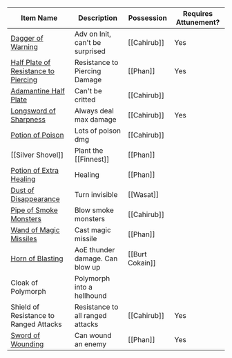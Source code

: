 | Item Name                                                                                                                                | Description                      | Possession      | Requires Attunement? |
| ---------------------------------------------------------------------------------------------------------------------------------------- | -------------------------------- | --------------- | -------------------- |
| [Dagger of Warning](https://roll20.net/compendium/dnd5e/Items:Weapon%20of%20Warning#content)                                             | Adv on Init, can't be surprised  | [[Cahirub]]     | Yes                  |
| [Half Plate of Resistance to Piercing](https://roll20.net/compendium/dnd5e/Items:Half%20Plate%20Armor%20of%20Force%20Resistance#content) | Resistance to Piercing Damage    | [[Phan]]        | Yes                  |
| [Adamantine Half Plate](https://roll20.net/compendium/dnd5e/Adamantine%20Armor#h-Adamantine%20Armor)                                     | Can't be critted                 | [[Cahirub]]     |                      |
| [Longsword of Sharpness](https://roll20.net/compendium/dnd5e/Sword%20of%20Sharpness#h-Sword%20of%20Sharpness)                            | Always deal max damage           | [[Cahirub]]     | Yes                  |
| [Potion of Poison](https://roll20.net/compendium/dnd5e/Items:Potion%20of%20Poison/#h-Potion%20of%20Poison)                               | Lots of poison dmg               | [[Cahirub]]     |                      |
| [[Silver Shovel]]                                                                                                                        | Plant the [[Finnest]]            | [[Phan]]        |                      |
| [Potion of Extra Healing](https://ruins-of-adventure.obsidianportal.com/items/potion-of-extra-healing-5e)                                | Healing                          | [[Phan]]        |                      |
| [Dust of Disappearance](https://roll20.net/compendium/dnd5e/Dust%20of%20Disappearance#h-Dust%20of%20Disappearance)                       | Turn invisible                   | [[Wasat]]       |                      |
| [Pipe of Smoke Monsters](http://dnd5e.wikidot.com/wondrous-items:pipe-of-smoke-monsters)                                                 | Blow smoke monsters              | [[Cahirub]]     |                      |
| [Wand of Magic Missiles](https://roll20.net/compendium/dnd5e/Wand%20of%20Magic%20Missiles#content)                                       | Cast magic missile               | [[Phan]]        |                      |
| [Horn of Blasting](https://roll20.net/compendium/dnd5e/Horn%20of%20Blasting#h-Horn%20of%20Blasting)                                      | AoE thunder damage. Can blow up  | [[Burt Cokain]] |                      |
| Cloak of Polymorph                                                                                                                       | Polymorph into a hellhound       |                 |                      |
| Shield of Resistance to Ranged Attacks                                                                                                   | Resistance to all ranged attacks | [[Cahirub]]     | Yes                  |
| [Sword of Wounding](https://roll20.net/compendium/dnd5e/Sword%20of%20Wounding#content)                                                   | Can wound an enemy               | [[Phan]]        | Yes                     |


